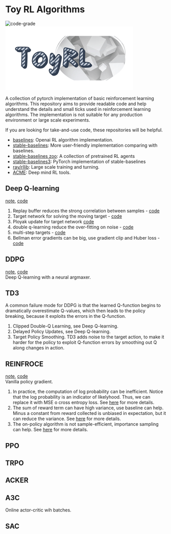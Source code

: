# Toy RL Algorithms

![code-grade](https://www.code-inspector.com/project/19281/status/svg)  
![logo](assets/logo.png)

A collection of pytorch implementation of basic reinforcement learning algorithms. This repository aims to provide
readable code and help understand the details and small ticks used in reinforcement learning algorithms. The
implementation is not suitable for any production environment or large scale experiments.

If you are looking for take-and-use code, these repositories will be helpful.

- [baselines](https://github.com/openai/baselines/): Openai RL algorithm implementation.
- [stable-baselines](https://github.com/hill-a/stable-baselines): More user-friendly implementation comparing with
  baselines.
- [stable-baselines zoo](https://github.com/araffin/rl-baselines-zoo): A collection of pretrained RL agents
- [stable-baselines3](https://github.com/DLR-RM/stable-baselines3): PyTorch implementation of stable-baselines
- [ray/rllib](https://github.com/ray-project/ray): Large scale training and turning.
- [ACME](https://github.com/deepmind/acme): Deep mind RL tools.

## Deep Q-learning
[note](notebook/deepQLearning.ipynb), [code](algorithms/dqn.py)  

1. Replay buffer reduces the strong correlation between samples - [code](https://github.com/ZikangXiong/ToyRLAlgorithms/blob/2803522f2cbcf5cb2386eedf5b354016365ee5ad/algorithms/dqn.py#L81)  
2. Target network for solving the moving target - [code](https://github.com/ZikangXiong/ToyRLAlgorithms/blob/2803522f2cbcf5cb2386eedf5b354016365ee5ad/algorithms/dqn.py#L101)    
3. Ployak update for target network [code](https://github.com/ZikangXiong/ToyRLAlgorithms/blob/2803522f2cbcf5cb2386eedf5b354016365ee5ad/algorithms/dqn.py#L75)  
4. double q-learning reduce the over-fitting on noise - [code](https://github.com/ZikangXiong/ToyRLAlgorithms/blob/2803522f2cbcf5cb2386eedf5b354016365ee5ad/algorithms/dqn.py#L91)    
5. multi-step targets - [code](https://github.com/ZikangXiong/ToyRLAlgorithms/blob/2803522f2cbcf5cb2386eedf5b354016365ee5ad/algorithms/dqn.py#L90)    
6. Bellman error gradients can be big, use gradient clip and Huber loss - [code](https://github.com/ZikangXiong/ToyRLAlgorithms/blob/2803522f2cbcf5cb2386eedf5b354016365ee5ad/algorithms/dqn.py#L101-L108)  

## DDPG

[note](notebook/DDPG.ipynb), [code](algorithms/ddpg.py)   
Deep Q-learning with a neural argmaxer.  

## TD3  
A common failure mode for DDPG is that the learned Q-function begins to dramatically overestimate Q-values, which then leads to the policy breaking, because it exploits the errors in the Q-function.   
1. Clipped Double-Q Learning, see Deep Q-learning.   
2. Delayed Policy Updates, see Deep Q-learning.  
3. Target Policy Smoothing. TD3 adds noise to the target action, to make it harder for the policy to exploit Q-function errors by smoothing out Q along changes in action.

## REINFROCE
[note](notebook/REINFORCE.ipynb), [code](algorithms/reinforce.py)    
Vanilla policy gradient.  
1. In practice, the computation of log probability can be inefficient. Notice that the log probability is an indicator of likelyhood. Thus, we can replace it with MSE o cross entropy loss. See [here](http://rail.eecs.berkeley.edu/deeprlcourse/static/slides/lec-5.pdf) for more details.     
2. The sum of reward term can have high variance, use baseline can help. Minus a constant from reward collected is unbiased in expectation, but it can reduce the variance. See [here](http://rail.eecs.berkeley.edu/deeprlcourse/static/slides/lec-5.pdf) for more details.  
3. The on-policy algorithm is not sample-efficient, importance sampling can help. See [here](http://rail.eecs.berkeley.edu/deeprlcourse/static/slides/lec-5.pdf) for more details.  

## PPO

## TRPO

## ACKER

## A3C  
Online actor-critic wih batches. 

## SAC
